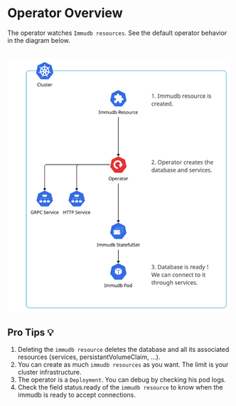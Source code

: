 # Operator Overview
The operator watches `Immudb resources`. See the default operator behavior in the diagram below.
<br></br>
<p align="center" width="100%">
<img src="./overview.png" width="500">
</p>

## **Pro Tips :bulb:**
1. Deleting the `immudb resource` deletes the database and all its associated resources (services, persistantVolumeClaim, ...).
2. You can create as much `immudb resources` as you want. The limit is your cluster infrastructure.
3. The operator is a `Deployment`. You can debug by checking his pod logs.
4. Check the field status.ready of the `immudb resource` to know when the immudb is ready to accept connections.